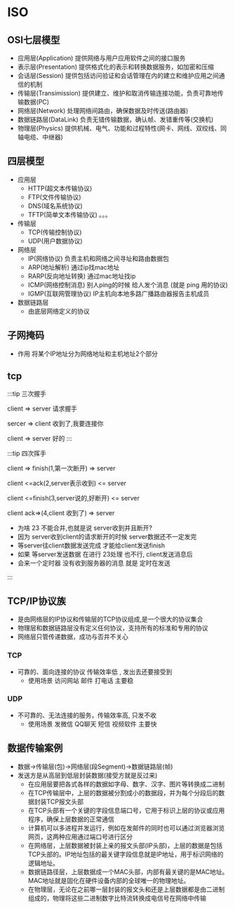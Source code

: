 # ISO

##  OSI七层模型
- 应用层(Application) 提供网络与用户应用软件之间的接口服务
- 表示层(Presentation) 提供格式化的表示和转换数据服务，如加密和压缩
- 会话层(Session) 提供包括访问验证和会话管理在内的建立和维护应用之间通信的机制
- 传输层(Transimission) 提供建立、维护和取消传输连接功能，负责可靠地传输数据(PC)
- 网络层(Network) 处理网络间路由，确保数据及时传送(路由器)
- 数据链路层(DataLink) 负责无错传输数据，确认帧、发错重传等(交换机)
- 物理层(Physics) 提供机械、电气、功能和过程特性(网卡、网线、双绞线、同轴电缆、中继器)

## 四层模型
- 应用层 
    - HTTP(超文本传输协议)
    - FTP(文件传输协议)
    - DNS(域名系统协议)
    - TFTP(简单文本传输协议) 。。。
- 传输层
    - TCP(传输控制协议)
    - UDP(用户数据协议)
- 网络层
    - IP(网络协议) 负责主机和网络之间寻址和路由数据包
    - ARP(地址解析)  通过ip找mac地址
    - RARP(反向地址转换) 通过mac地址找ip
    - ICMP(网络控制消息) 别人ping的时候 给人发个消息 (就是 ping 用的协议)
    - IGMP(互联网管理协议) IP主机向本地多路广播路由器报告主机成员 
- 数据链路层 
    - 由底层网络定义的协议

## 子网掩码 
- 作用 将某个IP地址分为网络地址和主机地址2个部分

## tcp 

:::tip 三次握手

client => server 请求握手  

sercer => client 收到了,我要连接你 

client => server 好的 
:::

:::tip 四次挥手

client => finish(1,第一次断开)  => server

client <=ack(2,server表示收到) <= server
           
client <=finish(3,server说的,好断开) <= server

client  ack=>(4,client 收到了) => server

- 为啥 23 不能合并,也就是说 server收到并且断开?
- 因为 server收到client的请求断开的时候  server数据还不一定发完 
- 等server往client数据发送完成 才能给client发送finish
- 如果 等server发送数据 在进行 23处理 也不行, client发送消息后
- 会来一个定时器  没有收到服务器的消息 就是 定时在发送
         
:::

## TCP/IP协议族
- 是由网络层的IP协议和传输层的TCP协议组成,是一个很大的协议集合
-  物理层和数据链路层没有定义任何协议，支持所有的标准和专用的协议
- 网络层只管传递数据，成功与否并不关心

### TCP
- 可靠的、面向连接的协议  传输效率低 , 发出去还要接受到 
    - 使用场景 访问网站 邮件 打电话 主要稳

### UDP
- 不可靠的、无法连接的服务，传输效率高, 只发不收
    - 使用场景 发微信 QQ聊天  短信 视频软件 主要快

## 数据传输案例
- 数据->传输层(包)->网络层(段Segment)->数据链路层(帧)
- 发送方是从高层到低层封装数据(接受方就是反过来)
    - 在应用层要把各式各样的数据如字母、数字、汉字、图片等转换成二进制
    - 在TCP传输层中，上层的数据被分割成小的数据段，并为每个分段后的数据封装TCP报文头部
    - 在TCP头部有一个关键的字段信息端口号，它用于标识上层的协议或应用程序，确保上层数据的正常通信
    - 计算机可以多进程并发运行，例如在发邮件的同时也可以通过浏览器浏览网页，这两种应用通过端口号进行区分
    - 在网络层，上层数据被封装上亲的报文头部(IP头部)，上层的数据是包括TCP头部的。IP地址包括的最关键字段信息就是IP地址，用于标识网络的逻辑地址。
    - 数据链路径层，上层数据成一个MAC头部，内部有最关键的是MAC地址。MAC地址就是固化在硬件设备内部的全球唯一的物理地址。
    - 在物理层，无论在之前哪一层封装的报文头和还是上层数据都是由二进制组成的，物理将这些二进制数字比特流转换成电信号在网络中传输

<img :src="$withBase('/img/tcp_send.png')" >
